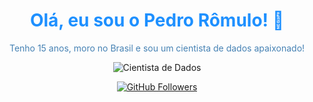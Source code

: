 <h1 align="center" style="color:#1E90FF;">Olá, eu sou o Pedro Rômulo! 👋</h1>

<p align="center" style="color:#4682B4;">
  Tenho 15 anos, moro no Brasil e sou um cientista de dados apaixonado!
</p>

<p align="center">
  <img src="https://img.shields.io/badge/Cientista%20de%20Dados-Azul?style=for-the-badge&logo=python&logoColor=white" alt="Cientista de Dados">
</p>

<p align="center">
  <a href="https://github.com/pedroromulo">
    <img src="https://img.shields.io/github/followers/pedroromulo?label=Follow&style=social" alt="GitHub Followers">
  </a>
</p>

